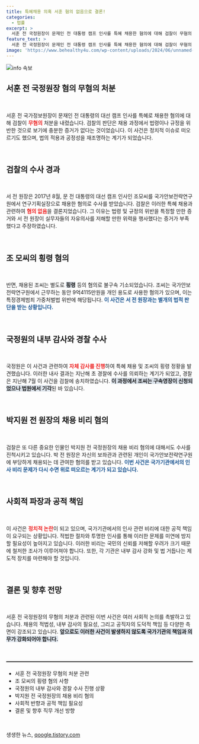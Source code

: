 ```yaml
---
title: 특혜채용 의혹 서훈 혐의 없음으로 결론!
categories:
  - 법률
excerpt: >
  서훈 전 국정원장이 문재인 전 대통령 캠프 인사를 특혜 채용한 혐의에 대해 검찰이 무혐의 처분을 내렸다. 그러나 특혜 채용 당사자는 횡령 혐의로 불구속기소됐다. 긴박한 수사 속, 국정원 내부의 비리 논란이 더욱 불거지고 있다.
feature_text: >
  서훈 전 국정원장이 문재인 전 대통령 캠프 인사를 특혜 채용한 혐의에 대해 검찰이 무혐의 처분을 내렸다. 그러나 특혜 채용 당사자는 횡령 혐의로 불구속기소됐다. 긴박한 수사 속, 국정원 내부의 비리 논란이 더욱 불거지고 있다.
image: 'https://www.behealthy4u.com/wp-content/uploads/2024/06/unnamed-file.png'
---
```


<p><img src="https://www.behealthy4u.com/wp-content/uploads/2024/06/unnamed-file.png" alt="info 속보" /></p>

<h2 data-ke-size="size26">서훈 전 국정원장 혐의 무혐의 처분</h2>

<p data-ke-size="size16">&nbsp;</p>

<p>서훈 전 국가정보원장이 문재인 전 대통령의 대선 캠프 인사를 특혜로 채용한 혐의에 대해 검찰이 <b><span style="color: #ee2323;">무혐의</span></b> 처분을 내렸습니다. 검찰의 판단은 채용 과정에서 법령이나 규정을 위반한 것으로 보기에 충분한 증거가 없다는 것이었습니다. 이 사건은 정치적 이슈로 떠오르기도 했으며, 법의 적용과 공정성을 재조명하는 계기가 되었습니다. </p>

<p data-ke-size="size16">&nbsp;</p>

<h2 data-ke-size="size26">검찰의 수사 경과</h2>

<p data-ke-size="size16">&nbsp;</p>

<p>서 전 원장은 2017년 8월, 문 전 대통령의 대선 캠프 인사인 조모씨를 국가안보전략연구원에서 연구기획실장으로 채용한 혐의로 수사를 받았습니다. 검찰은 이러한 특혜 채용과 관련하여 <b><span style="color: #ee2323;">혐의 없음</span></b>을 결론지었습니다. 그 이유는 법령 및 규정의 위반을 특정할 만한 증거와 서 전 원장이 실무자들의 자유의사를 저해할 만한 위력을 행사했다는 증거가 부족했다고 주장하였습니다. </p>

<p data-ke-size="size16">&nbsp;</p>

<h2 data-ke-size="size26">조 모씨의 횡령 혐의</h2>

<p data-ke-size="size16">&nbsp;</p>

<p>반면, 채용된 조씨는 별도로 <b><span style="background-color: #21538527;">횡령</span></b> 등의 혐의로 불구속 기소되었습니다. 조씨는 국가안보전략연구원에서 근무하는 동안 9억4115만원을 개인 용도로 사용한 혐의가 있으며, 이는 특정경제범죄 가중처벌법 위반에 해당됩니다. <b><span style="color: #1a5490;">이 사건은 서 전 원장과는 별개의 법적 판단을 받는 상황입니다.</span></b></p>

<p data-ke-size="size16">&nbsp;</p>

<h2 data-ke-size="size26">국정원의 내부 감사와 경찰 수사</h2>

<p data-ke-size="size16">&nbsp;</p>

<p>국정원은 이 사건과 관련하여 <b><span style="color: #ee2323;">자체 감사를 진행</span></b>하여 특혜 채용 및 조씨의 횡령 정황을 발견했습니다. 이러한 내사 결과는 지난해 초 경찰에 수사를 의뢰하는 계기가 되었고, 경찰은 지난해 7월 이 사건을 검찰에 송치하였습니다. <b><span style="background-color: #21538527;">이 과정에서 조씨는 구속영장이 신청되었으나 법원에서 기각</span></b>된 바 있습니다.</p>

<p data-ke-size="size16">&nbsp;</p>

<h2 data-ke-size="size26">박지원 전 원장의 채용 비리 혐의</h2>

<p data-ke-size="size16">&nbsp;</p>

<p>검찰은 또 다른 중요한 인물인 박지원 전 국정원장의 채용 비리 혐의에 대해서도 수사를 진척시키고 있습니다. 박 전 원장은 자신의 보좌관과 관련된 개인이 국가안보전략연구원에 부당하게 채용되는 데 관여한 혐의를 받고 있습니다. <b><span style="color: #1a5490;">이번 사건은 국가기관에서의 인사 비리 문제가 다시 수면 위로 떠오르는 계기가 되고 있습니다.</span></b></p>

<p data-ke-size="size16">&nbsp;</p>

<h2 data-ke-size="size26">사회적 파장과 공적 책임</h2>

<p data-ke-size="size16">&nbsp;</p>

<p>이 사건은 <b><span style="color: #ee2323;">정치적 논란</span></b>이 되고 있으며, 국가기관에서의 인사 관련 비리에 대한 공적 책임이 요구되는 상황입니다. 적법한 절차와 투명한 인사를 통해 이러한 문제를 미연에 방지할 필요성이 높아지고 있습니다. 이러한 비리는 국민의 신뢰를 저해할 우려가 크기 때문에 철저한 조사가 이루어져야 합니다. 또한, 각 기관은 내부 감사 강화 및 법 거듭나는 제도적 장치를 마련해야 할 것입니다.</p>

<p data-ke-size="size16">&nbsp;</p>

<h2 data-ke-size="size26">결론 및 향후 전망</h2>

<p data-ke-size="size16">&nbsp;</p>

<p>서훈 전 국정원장의 무혐의 처분과 관련된 이번 사건은 여러 사회적 논의를 촉발하고 있습니다. 채용의 적법성, 내부 감사의 필요성, 그리고 공직자의 도덕적 책임 등 다양한 측면이 강조되고 있습니다. <b><span style="background-color: #21538527;">앞으로도 이러한 사건이 발생하지 않도록 국가기관의 책임과 의무가 강화되어야 합니다.</span></b> </p>

<p data-ke-size="size16">&nbsp;</p>

<hr style="height: 1px; border-top: 1px solid #000; margin: 20px 0;"/>

<ul>
    <li>서훈 전 국정원장 무혐의 처분 관련</li>
    <li>조 모씨의 횡령 혐의 사항</li>
    <li>국정원의 내부 감사와 경찰 수사 진행 상황</li>
    <li>박지원 전 국정원장의 채용 비리 혐의</li>
    <li>사회적 반향과 공적 책임 필요성</li>
    <li>결론 및 향후 직무 개선 방향</li>
</ul>

<p data-ke-size="size16">&nbsp;</p>
생생한 뉴스, <a href="https://qoogle.tistory.com" rel="dofollow">qoogle.tistory.com</a>


